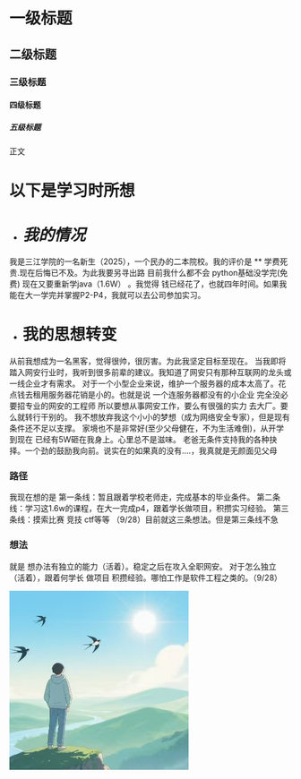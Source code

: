 # 一级标题

## 二级标题

### 三级标题

#### 四级标题

##### 五级标题



正文








































# 以下是学习时所想


* # *我的情况* 
我是三江学院的一名新生（2025），一个民办的二本院校。我的评价是 ** 学费死贵.现在后悔已不及。为此我要另寻出路
目前我什么都不会
python基础没学完(免费)
现在又要重新学java（1.6W） 。我觉得 钱已经花了，也就四年时间。如果我能在大一学完并掌握P2-P4，我就可以去公司参加实习。


* # **我的思想转变**
从前我想成为一名黑客，觉得很帅，很厉害。为此我坚定目标至现在。
当我即将踏入网安行业时，我听到很多前辈的建议。我知道了网安只有那种互联网的龙头或一线企业才有需求。
对于一个小型企业来说，维护一个服务器的成本太高了。花点钱去租用服务器花销是小的。也就是说 一个连服务器都没有的小企业 完全没必要招专业的网安的工程师
所以要想从事网安工作，要么有很强的实力 去大厂。要么就转行干别的。
我不想放弃我这个小小的梦想（成为网络安全专家），但是现有条件还不足以支撑。
家境也不是非常好(至少父母健在，不为生活难倒)，从开学到现在 已经有5W砸在我身上。心里总不是滋味。
老爸无条件支持我的各种抉择。一个劲的鼓励我向前。说实在的如果真的没有....，我真就是无颜面见父母

### 路径
我现在想的是
第一条线：暂且跟着学校老师走，完成基本的毕业条件。
第二条线：学习这1.6w的课程，在大一完成p4，跟着学长做项目，积攒实习经验。
第三条线：摸索比赛  竞技  ctf等等
（9/28）目前就这三条想法。但是第三条线不急

### 想法
就是 想办法有独立的能力（活着）。稳定之后在攻入全职网安。
对于怎么独立（活着），跟着何学长 做项目 积攒经验。哪怕工作是软件工程之类的。（9/28）



![](1.png)

